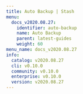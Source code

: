 ```yaml
---
title: Auto Backup | Stash
menu:
  docs_v2020.08.27:
    identifier: auto-backup
    name: Auto Backup
    parent: latest-guides
    weight: 60
menu_name: docs_v2020.08.27
info:
  catalog: v2020.08.27
  cli: v0.10.0
  community: v0.10.0
  enterprise: v0.10.0
  version: v2020.08.27
---
```



